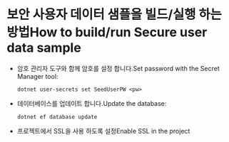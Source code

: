 # <a name="how-to-buildrun-secure-user-data-sample"></a><span data-ttu-id="8b7f0-101">보안 사용자 데이터 샘플을 빌드/실행 하는 방법</span><span class="sxs-lookup"><span data-stu-id="8b7f0-101">How to build/run Secure user data sample</span></span>

* <span data-ttu-id="8b7f0-102">암호 관리자 도구와 함께 암호를 설정 합니다.</span><span class="sxs-lookup"><span data-stu-id="8b7f0-102">Set password with the Secret Manager tool:</span></span>

  `dotnet user-secrets set SeedUserPW <pw>`

* <span data-ttu-id="8b7f0-103">데이터베이스를 업데이트 합니다.</span><span class="sxs-lookup"><span data-stu-id="8b7f0-103">Update the database:</span></span>

    `dotnet ef database update`

* <span data-ttu-id="8b7f0-104">프로젝트에서 SSL을 사용 하도록 설정</span><span class="sxs-lookup"><span data-stu-id="8b7f0-104">Enable SSL in the project</span></span>